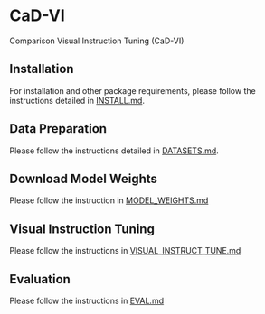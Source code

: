 # CaD-VI
Comparison Visual Instruction Tuning (CaD-VI)

## Installation
For installation and other package requirements, please follow the instructions detailed in [INSTALL.md](docs/INSTALL.md).

## Data Preparation
Please follow the instructions detailed in [DATASETS.md](docs/DATASETS.md).

## Download Model Weights
Please follow the instruction in [MODEL_WEIGHTS.md](docs/MODEL_WEIGHTS.md)

## Visual Instruction Tuning
Please follow the instructions in [VISUAL_INSTRUCT_TUNE.md](docs/VISUAL_INSTRUCT_TUNE.md)

## Evaluation
Please follow the instructions in [EVAL.md](docs/EVAL.md)
